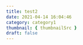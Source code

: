 ```yaml
---
title: test2
date: 2021-04-14 16:04:46
category: category1
thumbnail: { thumbnailSrc }
draft: false
---
```


